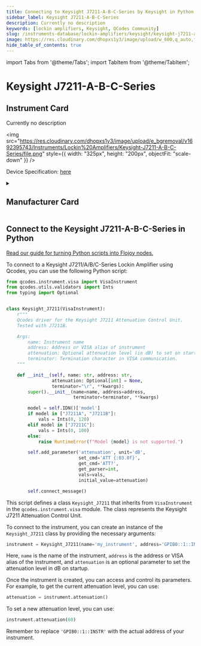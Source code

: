 ```yaml
---
title: Connecting to Keysight J7211-A-B-C-Series by Keysight in Python
sidebar_label: Keysight J7211-A-B-C-Series
description: Currently no description
keywords: [lockin amplifiers, Keysight, QCodes Community]
slug: /instruments-database/lockin-amplifiers/keysight/keysight-j7211-a-b-c-series
image: https://res.cloudinary.com/dhopxs1y3/image/upload/w_600,q_auto,f_auto/e_bgremoval/v1692395743/Instruments/Lockin%20Amplifiers/Keysight-J7211-A-B-C-Series/file.jpg
hide_table_of_contents: true
---
```


import Tabs from '@theme/Tabs';
import TabItem from '@theme/TabItem';

# Keysight J7211-A-B-C-Series

## Instrument Card

<div className="flex">

<div>

Currently no description

</div>

<img src="https://res.cloudinary.com/dhopxs1y3/image/upload/e_bgremoval/v1692395743/Instruments/Lockin%20Amplifiers/Keysight-J7211-A-B-C-Series/file.png" style={{ width: "325px", height: "200px", objectFit: "scale-down" }} />

</div>

<div className="flex text-center">

<p>Device Specification: <a target="\_blank" href="https://www.keysight.com/us/en/assets/7018-01788/technical-overviews/5989-8323.pdf">here</a></p>

</div>

<details style={{ marginTop: "15px"}}>
<summary><h2>Manufacturer Card</h2></summary>

<img src="https://res.cloudinary.com/dhopxs1y3/image/upload/v1692125973/Instruments/Vendor%20Logos/Keysight.png" style={{ width: "100%", height: "170px",objectFit: "scale-down" }} />

Keysight Technologies, or Keysight, is an American company that manufactures electronics test and measurement equipment and software.

<ul>
  <li>Headquarters: USA</li>
  <li>Yearly Revenue (millions, USD): 5420.0</li>
  <li>Vendor Website: <a href="https://www.keysight.com/us/en/home.html">here</a></li>
</ul>
</details>

## Connect to the Keysight J7211-A-B-C-Series in Python

[Read our guide for turning Python scripts into Flojoy nodes.](https://docs.flojoy.ai/custom-nodes/creating-custom-node/)
<Tabs>
<TabItem value="QCodes Community" label="QCodes Community">

To connect to a Keysight J7211/A/B/C-Series Lockin Amplifier using Qcodes, you can use the following Python script:

```python
from qcodes.instrument.visa import VisaInstrument
from qcodes.utils.validators import Ints
from typing import Optional


class Keysight_J7211(VisaInstrument):
    r"""
    Qcodes driver for the Keysight J7211 Attenuation Control Unit.
    Tested with J7211B.

    Args:
        name: Instrument name
        address: Address or VISA alias of instrument
        attenuation: Optional attenuation level (in dB) to set on startup
        terminator: Termination character in VISA communication.
    """

    def __init__(self, name: str, address: str,
                 attenuation: Optional[int] = None,
                 terminator="\r", **kwargs):
        super().__init__(name=name, address=address,
                         terminator=terminator, **kwargs)

        model = self.IDN()['model']
        if model in ["J7211A", "J7211B"]:
            vals = Ints(0, 120)
        elif model in ["J7211C"]:
            vals = Ints(0, 100)
        else:
            raise RuntimeError(f"Model {model} is not supported.")

        self.add_parameter('attenuation', unit='dB',
                           set_cmd='ATT {:03.0f}',
                           get_cmd='ATT?',
                           get_parser=int,
                           vals=vals,
                           initial_value=attenuation)

        self.connect_message()
```

This script defines a class `Keysight_J7211` that inherits from `VisaInstrument` in the `qcodes.instrument.visa` module. The class represents the Keysight J7211 Attenuation Control Unit.

To connect to the instrument, you can create an instance of the `Keysight_J7211` class by providing the necessary arguments:

```python
instrument = Keysight_J7211(name='my_instrument', address='GPIB0::1::INSTR', attenuation=50)
```

Here, `name` is the name of the instrument, `address` is the address or VISA alias of the instrument, and `attenuation` is an optional parameter to set the attenuation level in dB on startup.

Once the instrument is created, you can access and control its parameters. For example, to get the current attenuation level, you can use:

```python
attenuation = instrument.attenuation()
```

To set a new attenuation level, you can use:

```python
instrument.attenuation(60)
```

Remember to replace `'GPIB0::1::INSTR'` with the actual address of your instrument.

</TabItem>
</Tabs>